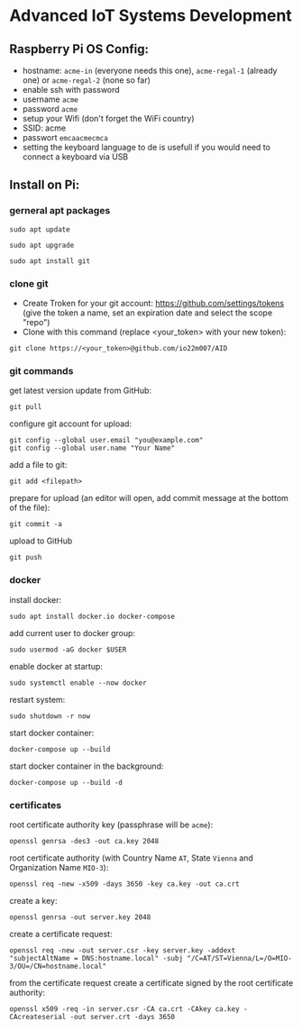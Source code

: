 # Advanced IoT Systems Development
## Raspberry Pi OS Config:
- hostname: `acme-in` (everyone needs this one), `acme-regal-1` (already one) or `acme-regal-2` (none so far)
- enable ssh with password
- username `acme`
- password `acme`
- setup your Wifi (don't forget the WiFi country)
- SSID: acme
- passwort `emcaacmecmca`
- setting the keyboard language to de is usefull if you would need to connect a keyboard via USB

## Install on Pi:
### gerneral apt packages
```
sudo apt update
```
```
sudo apt upgrade
```
```
sudo apt install git
```
### clone git
- Create Troken for your git account: https://github.com/settings/tokens (give the token a name, set an expiration date and select the scope "repo")
- Clone with this command (replace <your_token> with your new token):
```
git clone https://<your_token>@github.com/io22m007/AID
```
### git commands
get latest version update from GitHub:
```
git pull
```
configure git account for upload:
```
git config --global user.email "you@example.com"
git config --global user.name "Your Name"
```
add a file to git:
```
git add <filepath>
```
prepare for upload (an editor will open, add commit message at the bottom of the file):
```
git commit -a
```
upload to GitHub
```
git push
```
### docker
install docker:
```
sudo apt install docker.io docker-compose
```
add current user to docker group:
```
sudo usermod -aG docker $USER
```
enable docker at startup:
```
sudo systemctl enable --now docker
```
restart system:
```
sudo shutdown -r now
```
start docker container:
```
docker-compose up --build
```
start docker container in the background:
```
docker-compose up --build -d
```
### certificates
root certificate authority key (passphrase will be `acme`):
```
openssl genrsa -des3 -out ca.key 2048
```
root certificate authority (with Country Name `AT`, State `Vienna` and Organization Name `MIO-3`):
```
openssl req -new -x509 -days 3650 -key ca.key -out ca.crt
```
create a key:
```
openssl genrsa -out server.key 2048
```
create a certificate request:
```
openssl req -new -out server.csr -key server.key -addext "subjectAltName = DNS:hostname.local" -subj "/C=AT/ST=Vienna/L=/O=MIO-3/OU=/CN=hostname.local"
```
from the certificate request create a certificate signed by the root certificate authority:
```
openssl x509 -req -in server.csr -CA ca.crt -CAkey ca.key -CAcreateserial -out server.crt -days 3650
```
